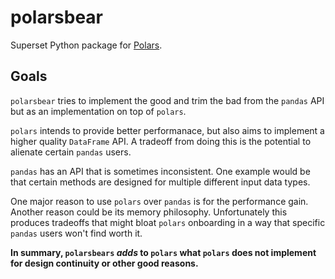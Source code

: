 # polarsbear

Superset Python package for [Polars](https://github.com/pola-rs/polars).

## Goals

`polarsbear` tries to implement the good and trim the bad from the `pandas` API but as an implementation on top of `polars`.

`polars` intends to provide better performanace, but also aims to implement a higher quality `DataFrame` API. A tradeoff from doing this is the potential to alienate certain `pandas` users.

`pandas` has an API that is sometimes inconsistent. One example would be that certain methods are designed for multiple different input data types.

One major reason to use `polars` over `pandas` is for the performance gain. Another reason could be its memory philosophy. Unfortunately this produces tradeoffs that might bloat `polars` onboarding in a way that specific `pandas` users won't find worth it.

**In summary, `polarsbears` *adds* to `polars` what `polars` does not implement for design continuity or other good reasons.**
